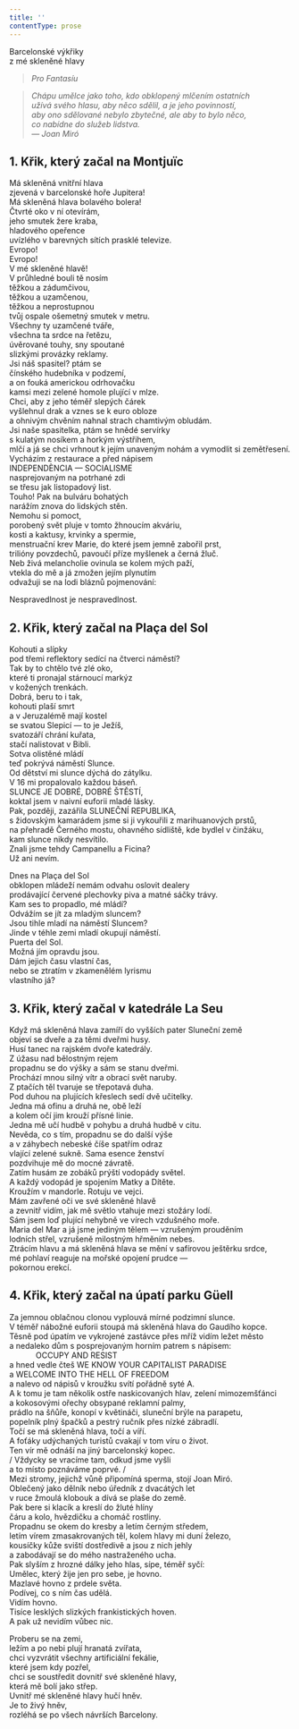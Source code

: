 ```yaml
---
title: ''
contentType: prose
---
```


<section>

Barcelonské výkřiky  
z mé skleněné hlavy

> _Pro Fantasíu_

> _Chápu umělce jako toho, kdo obklopený mlčením ostatních  
> užívá svého hlasu, aby něco sdělil, a je jeho povinností,  
> aby ono sdělované nebylo zbytečné, ale aby to bylo něco,  
> co nabídne do služeb lidstva.  
> — Joan Miró_

## 1\. Křik, který začal na Montjuïc

Má skleněná vnitřní hlava  
zjevená v barcelonské hoře Jupitera!  
Má skleněná hlava bolavého bolera!  
Čtvrté oko v ní otevírám,  
jeho smutek žere kraba,  
hladového opeřence  
uvízlého v barevných sítích prasklé televize.  
Evropo!  
Evropo!  
V mé skleněné hlavě!  
V průhledné bouli tě nosím  
těžkou a zádumčivou,  
těžkou a uzamčenou,  
těžkou a neprostupnou  
tvůj ospale ošemetný smutek v metru.  
Všechny ty uzamčené tváře,  
všechna ta srdce na řetězu,  
úvěrované touhy, sny spoutané  
slizkými provázky reklamy.  
Jsi náš spasitel? ptám se  
čínského hudebníka v podzemí,  
a on fouká americkou odrhovačku  
kamsi mezi zelené homole plující v mlze.  
Chci, aby z jeho téměř slepých čárek  
vyšlehnul drak a vznes se k euro obloze  
a ohnivým chvěním nahnal strach chamtivým obludám.  
Jsi naše spasitelka, ptám se hnědé servírky  
s kulatým nosíkem a horkým výstřihem,  
mlčí a já se chci vrhnout k jejím unaveným nohám a vymodlit si zemětřesení.  
Vycházím z restaurace a před nápisem  
INDEPENDÈNCIA — SOCIALISME  
nasprejovaným na potrhané zdi  
se třesu jak listopadový list.  
Touho! Pak na bulváru bohatých  
narážím znova do lidských stěn.  
Nemohu si pomoct,  
porobený svět pluje v tomto žhnoucím akváriu,  
kosti a kaktusy, krvinky a spermie,  
menstruační krev Marie, do které jsem jemně zabořil prst,  
trilióny povzdechů, pavoučí příze myšlenek a černá žluč.  
Neb živá melancholie ovinula se kolem mých paží,  
vtekla do mě a já zmožen jejím plynutím  
odvažuji se na lodi bláznů pojmenování:

Nespravedlnost je nespravedlnost.

</section>

<section>

## 2\. Křik, který začal na Plaça del Sol

Kohouti a slípky  
pod třemi reflektory sedící na čtverci náměstí?  
Tak by to chtělo tvé zlé oko,  
které ti pronajal stárnoucí markýz  
v kožených trenkách.  
Dobrá, beru to i tak,  
kohouti plaší smrt  
a v Jeruzalémě mají kostel  
se svatou Slepicí — to je Ježíš,  
svatozáří chrání kuřata,  
stačí nalistovat v Bibli.  
Sotva olistěné mládí  
teď pokrývá náměstí Slunce.  
Od dětství mi slunce dýchá do zátylku.  
V 16 mi propalovalo každou báseň.  
SLUNCE JE DOBRÉ, DOBRÉ ŠTĚSTÍ,  
koktal jsem v naivní euforii mladé lásky.  
Pak, později, zazářila SLUNEČNÍ REPUBLIKA,  
s židovským kamarádem jsme si ji vykouřili z marihuanových prstů,  
na přehradě Černého mostu, ohavného sídliště, kde bydlel v činžáku,  
kam slunce nikdy nesvítilo.  
Znali jsme tehdy Campanellu a Ficina?  
Už ani nevím.

Dnes na Plaça del Sol  
obklopen mládeží nemám odvahu oslovit dealery  
prodávající červené plechovky piva a matné sáčky trávy.  
Kam ses to propadlo, mé mládí?  
Odvážím se jít za mladým sluncem?  
Jsou tihle mladí na náměstí Sluncem?  
Jinde v téhle zemi mladí okupují náměstí.  
Puerta del Sol.  
Možná jím opravdu jsou.  
Dám jejich času vlastní čas,  
nebo se ztratím v zkamenělém lyrismu  
vlastního já?

</section>

<section>

## 3\. Křik, který začal v katedrále La Seu

Když má skleněná hlava zamíří do vyšších pater Sluneční země  
objeví se dveře a za těmi dveřmi husy.  
Husí tanec na rajském dvoře katedrály.  
Z úžasu nad bělostným rejem  
propadnu se do výšky a sám se stanu dveřmi.  
Prochází mnou silný vítr a obrací svět naruby.  
Z ptačích těl tvaruje se třepotavá duha.  
Pod duhou na plujících křeslech sedí dvě učitelky.  
Jedna má ofinu a druhá ne, obě leží  
a kolem očí jim krouží přísné linie.  
Jedna mě učí hudbě v pohybu a druhá hudbě v citu.  
Nevěda, co s tím, propadnu se do další výše  
a v záhybech nebeské číše spatřím odraz  
vlající zelené sukně. Sama esence ženství  
pozdvihuje mě do mocné závratě.  
Zatím husám ze zobáků prýští vodopády světel.  
A každý vodopád je spojením Matky a Dítěte.  
Kroužím v mandorle. Rotuju ve vejci.  
Mám zavřené oči ve své skleněné hlavě  
a zevnitř vidím, jak mě světlo vtahuje mezi stožáry lodí.  
Sám jsem loď plující nehybně ve vírech vzdušného moře.  
Maria del Mar a já jsme jediným tělem — vzrušeným prouděním  
lodních střel, vzrušeně milostným hřměním nebes.  
Ztrácím hlavu a má skleněná hlava se mění v safírovou ještěrku srdce,  
mé pohlaví reaguje na mořské opojení prudce —  
pokornou erekcí.

</section>

<section>

## 4\. Křik, který začal na úpatí parku Güell

Za jemnou oblačnou clonou vyplouvá mírné podzimní slunce.  
V téměř nábožné euforii stoupá má skleněná hlava do Gaudího kopce.  
Těsně pod úpatím ve vykrojené zastávce přes mříž vidím ležet město  
a nedaleko dům s posprejovaným horním patrem s nápisem:  
            OCCUPY AND RESIST  
a hned vedle čteš WE KNOW YOUR CAPITALIST PARADISE  
a WELCOME INTO THE HELL OF FREEDOM  
a nalevo od nápisů v kroužku svítí pořádně syté A.  
A k tomu je tam několik ostře naskicovaných hlav, zelení mimozemšťánci  
a kokosovými ořechy obsypané reklamní palmy,  
prádlo na šňůře, konopí v květináči, sluneční brýle na parapetu,  
popelník plný špačků a pestrý ručník přes nízké zábradlí.  
Točí se má skleněná hlava, točí a víří.  
A foťáky udýchaných turistů cvakají v tom víru o život.  
Ten vír mě odnáší na jiný barcelonský kopec.  
/ Vždycky se vracíme tam, odkud jsme vyšli  
a to místo poznáváme poprvé. /  
Mezi stromy, jejichž vůně připomíná sperma, stojí Joan Miró.  
Oblečený jako dělník nebo úředník z dvacátých let  
v ruce žmoulá klobouk a dívá se plaše do země.  
Pak bere si klacík a kreslí do žluté hlíny  
čáru a kolo, hvězdičku a chomáč rostliny.  
Propadnu se okem do kresby a letím černým středem,  
letím vírem zmasakrovaných těl, kolem hlavy mi duní železo,  
kousíčky kůže sviští dostředivě a jsou z nich jehly  
a zabodávají se do mého nastraženého ucha.  
Pak slyším z hrozné dálky jeho hlas, sípe, téměř syčí:  
Umělec, který žije jen pro sebe, je hovno.  
Mazlavé hovno z prdele světa.  
Podívej, co s ním čas udělá.  
Vidím hovno.  
Tisíce lesklých slizkých frankistických hoven.  
A pak už nevidím vůbec nic.

Proberu se na zemi,  
ležím a po nebi plují hranatá zvířata,  
chci vyzvrátit všechny artificiální fekálie,  
které jsem kdy pozřel,  
chci se soustředit dovnitř své skleněné hlavy,  
která mě bolí jako střep.  
Uvnitř mé skleněné hlavy hučí hněv.  
Je to živý hněv,  
rozléhá se po všech návrších Barcelony.

</section>
